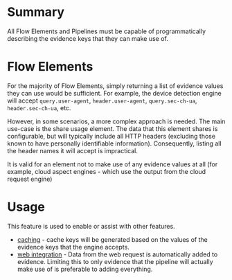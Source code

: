 # Summary

All Flow Elements and Pipelines must be capable of programmatically describing 
the evidence keys that they can make use of.

# Flow Elements

For the majority of Flow Elements, simply returning a list of evidence values
they can use would be sufficient.
For example, the device detection engine will accept `query.user-agent`, 
`header.user-agent`, `query.sec-ch-ua`, `header.sec-ch-ua`, etc.

However, in some scenarios, a more complex approach is needed.
The main use-case is the share usage element. The data that this element
shares is configurable, but will typically include all HTTP headers (excluding 
those known to have personally identifiable information). Consequently, listing
all the header names it will accept is impractical. 

It is valid for an element not to make use of any evidence values at all 
(for example, cloud aspect engines - which use the output from the cloud 
request engine)

# Usage

This feature is used to enable or assist with other features.
- [caching](caching.md) - cache keys will be generated based on the values of the 
  evidence keys that the engine accepts.
- [web integration](web-integration.md) - Data from the web request is automatically added to
  evidence. Limiting this to only evidence that the pipeline will actually 
  make use of is preferable to adding everything.